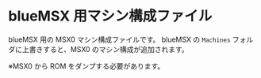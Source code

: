# blueMSX 用マシン構成ファイル
blueMSX 用の MSX0 マシン構成ファイルです。
blueMSX の `Machines` フォルダに上書きすると、MSX0 のマシン構成が追加されます。

※MSX0 から ROM をダンプする必要があります。 
